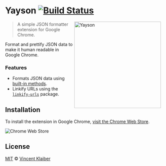 # Yayson [![Build Status](https://badgen.net/travis/vinkla/yayson/master)](https://travis-ci.com/vinkla/yayson)

<img src="https://user-images.githubusercontent.com/499192/49397331-80c00880-f73b-11e8-9894-c7998d15c407.gif" align="right" alt="Yayson" width="280">

> A simple JSON formatter extension for Google Chrome.

Format and prettify JSON data to make it human readable in Google Chrome.

### Features

- Formats JSON data using [built-in methods](https://developer.mozilla.org/en-US/docs/Web/JavaScript/Reference/Global_Objects/JSON).
- Linkify URLs using the [`linkify-urls`](https://github.com/sindresorhus/linkify-urls#readme) package.

## Installation

To install the extension in Google Chrome, [visit the Chrome Web Store]().

![Chrome Web Store](https://badgen.net/chrome-web-store/v/icglamneckmpaleiddbpbfmmjahlkcgj)

## License

[MIT](LICENSE) © [Vincent Klaiber](https://vinkla.com)
